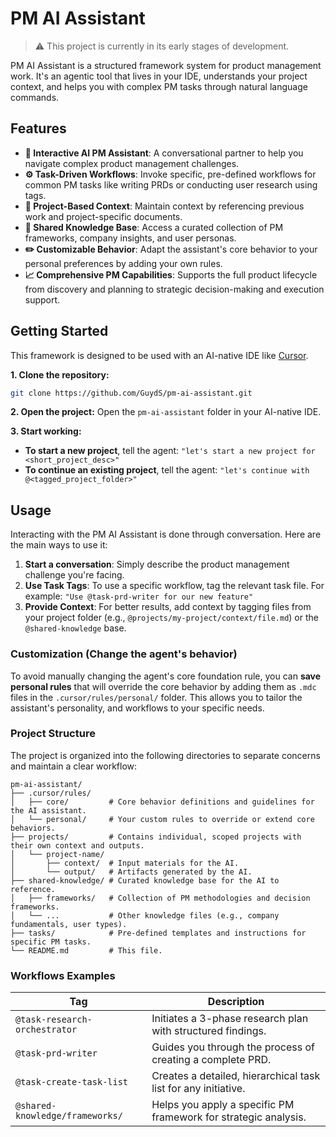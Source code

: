 # PM AI Assistant

> ⚠️ This project is currently in its early stages of development.

PM AI Assistant is a structured framework system for product management work. It's an agentic tool that lives in your IDE, understands your project context, and helps you with complex PM tasks through natural language commands.

## Features

- **🤖 Interactive AI PM Assistant**: A conversational partner to help you navigate complex product management challenges.
- **⚙️ Task-Driven Workflows**: Invoke specific, pre-defined workflows for common PM tasks like writing PRDs or conducting user research using tags.
- **📁 Project-Based Context**: Maintain context by referencing previous work and project-specific documents.
- **🧠 Shared Knowledge Base**: Access a curated collection of PM frameworks, company insights, and user personas.
- **✏️ Customizable Behavior**: Adapt the assistant's core behavior to your personal preferences by adding your own rules.
- **📈 Comprehensive PM Capabilities**: Supports the full product lifecycle from discovery and planning to strategic decision-making and execution support.

## Getting Started

This framework is designed to be used with an AI-native IDE like [Cursor](https://cursor.sh/).

**1. Clone the repository:**
```bash
git clone https://github.com/GuydS/pm-ai-assistant.git
```

**2. Open the project:**
Open the `pm-ai-assistant` folder in your AI-native IDE.

**3. Start working:**
- **To start a new project**, tell the agent:
  `"let's start a new project for <short_project_desc>"`
- **To continue an existing project**, tell the agent:
  `"let's continue with @<tagged_project_folder>"`

## Usage

Interacting with the PM AI Assistant is done through conversation. Here are the main ways to use it:

1.  **Start a conversation**: Simply describe the product management challenge you're facing.
2.  **Use Task Tags**: To use a specific workflow, tag the relevant task file. For example: `"Use @task-prd-writer for our new feature"`
3.  **Provide Context**: For better results, add context by tagging files from your project folder (e.g., `@projects/my-project/context/file.md`) or the `@shared-knowledge` base.

### Customization (Change the agent's behavior)
To avoid manually changing the agent's core foundation rule, you can **save personal rules** that will override the core behavior by adding them as `.mdc` files in the `.cursor/rules/personal/` folder. This allows you to tailor the assistant's personality, and workflows to your specific needs. 

### Project Structure

The project is organized into the following directories to separate concerns and maintain a clear workflow:

```plaintext
pm-ai-assistant/
├── .cursor/rules/
│   ├── core/         # Core behavior definitions and guidelines for the AI assistant.
│   └── personal/     # Your custom rules to override or extend core behaviors.
├── projects/         # Contains individual, scoped projects with their own context and outputs.
│   └── project-name/
│       ├── context/  # Input materials for the AI.
│       └── output/   # Artifacts generated by the AI.
├── shared-knowledge/ # Curated knowledge base for the AI to reference.
│   ├── frameworks/   # Collection of PM methodologies and decision frameworks.
│   └── ...           # Other knowledge files (e.g., company fundamentals, user types).
├── tasks/            # Pre-defined templates and instructions for specific PM tasks.
└── README.md         # This file.
```

### Workflows Examples

| Tag | Description |
| --- | --- |
| `@task-research-orchestrator` | Initiates a 3-phase research plan with structured findings. |
| `@task-prd-writer` | Guides you through the process of creating a complete PRD. |
| `@task-create-task-list` | Creates a detailed, hierarchical task list for any initiative. |
| `@shared-knowledge/frameworks/` | Helps you apply a specific PM framework for strategic analysis. |
